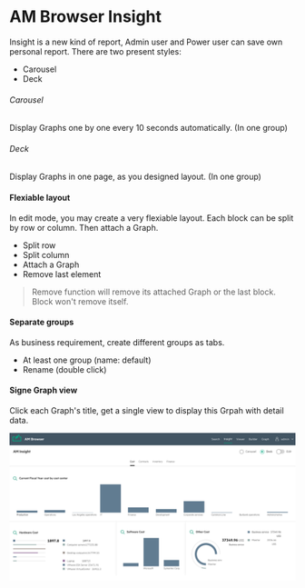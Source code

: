 # AM Browser Insight

Insight is a new kind of report, Admin user and Power user can save own personal report. There are two present styles:

- Carousel
- Deck

###### Carousel
Display Graphs one by one every 10 seconds automatically. (In one group)
###### Deck
Display Graphs in one page, as you designed layout. (In one group)

#### Flexiable layout
In edit mode, you may create a very flexiable layout. Each block can be split by row or column. Then attach a Graph.
- Split row
- Split column
- Attach a Graph
- Remove last element
> Remove function will remove its attached Graph or the last block. Block won't remove itself.

#### Separate groups
As business requirement, create different groups as tabs.

- At least one group (name: default)
- Rename (double click)

#### Signe Graph view
Click each Graph's title, get a single view to display this Grpah with detail data.

![Viewer screen shot](img/insight1.png)